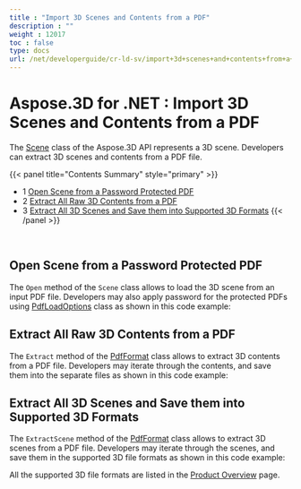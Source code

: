 ```yaml
---
title : "Import 3D Scenes and Contents from a PDF" 
description : "" 
weight : 12017 
toc : false
type: docs
url: /net/developerguide/cr-ld-sv/import+3d+scenes+and+contents+from+a+pdf/
---
```


# Aspose.3D for .NET : Import 3D Scenes and Contents from a PDF


The [Scene](http://www.aspose.com/api/net/3d/T_Aspose_ThreeD_Scene) class of the Aspose.3D API represents a 3D scene. Developers can extract 3D scenes and contents from a PDF file.

{{< panel title="Contents Summary" style="primary" >}}
*   1 [Open Scene from a Password Protected PDF](#open-scene-from-a-password-protected-pdf)
*   2 [Extract All Raw 3D Contents from a PDF](#extract-all-raw-3d-contents-from-a-pdf)
*   3 [Extract All 3D Scenes and Save them into Supported 3D Formats](#extract-all-3d-scenes-and-save-them-into-supported-3d-formats)
{{< /panel >}}
 

 

## Open Scene from a Password Protected PDF

The `Open` method of the `Scene` class allows to load the 3D scene from an input PDF file. Developers may also apply password for the protected PDFs using [PdfLoadOptions](http://www.aspose.com/api/net/3d/aspose.threed.formats/pdfloadoptions) class as shown in this code example:

## Extract All Raw 3D Contents from a PDF

The `Extract` method of the [PdfFormat](http://www.aspose.com/api/net/3d/aspose.threed.formats/pdfformat) class allows to extract 3D contents from a PDF file. Developers may iterate through the contents, and save them into the separate files as shown in this code example:

## Extract All 3D Scenes and Save them into Supported 3D Formats

The `ExtractScene` method of the [PdfFormat](http://www.aspose.com/api/net/3d/aspose.threed.formats/pdfformat) class allows to extract 3D scenes from a PDF file. Developers may iterate through the scenes, and save them in the supported 3D file formats as shown in this code example:

All the supported 3D file formats are listed in the [Product Overview](http://www.aspose.com/docs/display/3dnet/Product+Overview) page.

